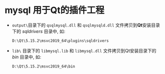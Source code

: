 # mysql 用于Qt的插件工程

- `output\`目录下的 `qsqlmysql.dll` 和 `qsqlmysqld.dll` 文件拷贝到**Qt**安装目录下的 *sqldrivers* 目录中, 如:

  ```
  D:\Qt\5.15.2\msvc2019_64\plugins\sqldrivers
  ```

  

- `lib\` 目录下的 `libmysql.lib` 和 `libmysql.dll` 文件拷贝到Qt安装目录下的 *bin* 目录中, 如:

  ```
  D:\Qt\5.15.2\msvc2019_64\bin
  ```

  